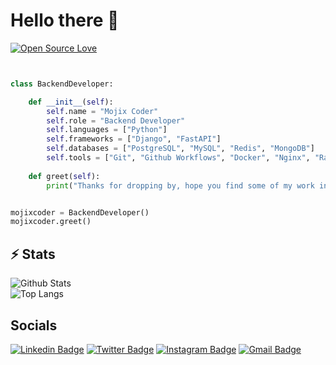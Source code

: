 # Hello there 👋

[![Open Source Love](https://badges.frapsoft.com/os/v1/open-source.svg?v=102)](https://github.com/ellerbrock/open-source-badge/)


```python


class BackendDeveloper:

    def __init__(self):
        self.name = "Mojix Coder"
        self.role = "Backend Developer"
        self.languages = ["Python"]
        self.frameworks = ["Django", "FastAPI"]
        self.databases = ["PostgreSQL", "MySQL", "Redis", "MongoDB"]
        self.tools = ["Git", "Github Workflows", "Docker", "Nginx", "RabbitMQ"]
        
    def greet(self):
        print("Thanks for dropping by, hope you find some of my work interesting.")


mojixcoder = BackendDeveloper()
mojixcoder.greet()

```


## ⚡ Stats

![Github Stats](https://github-readme-stats.vercel.app/api?username=mojixcoder&count_private=true&show_icons=true&include_all_commits=true)  
![Top Langs](https://github-readme-stats.vercel.app/api/top-langs/?username=mojixcoder&hide=TeX&layout=compact)


## Socials

[![Linkedin Badge](https://img.shields.io/badge/-MojtabaArezoomand-blue?style=flat-square&logo=Linkedin&logoColor=white&link=https://www.linkedin.com/in/mojtaba-arezoomand-163710204/)](https://www.linkedin.com/in/mojtaba-arezoomand-163710204/)
[![Twitter Badge](https://img.shields.io/badge/-MojtabaArezoomand-blue?style=flat-square&logo=twitter&logoColor=white&link=https://www.linkedin.com/in/mojtaba-arezoomand-163710204/)](https://www.linkedin.com/in/mojtaba-arezoomand-163710204/)
[![Instagram Badge](https://img.shields.io/badge/-mojixcoder-purple?style=flat-square&logo=instagram&logoColor=white&link=https://www.instagram.com/mojixcoder/)](https://www.instagram.com/mojixcoder/)
[![Gmail Badge](https://img.shields.io/badge/-mojixcoder@gmail.com-c14438?style=flat-square&logo=Gmail&logoColor=white&link=mailto:mojixcoder@gmail.com)](mailto:mojixcoder@gmail.com)

